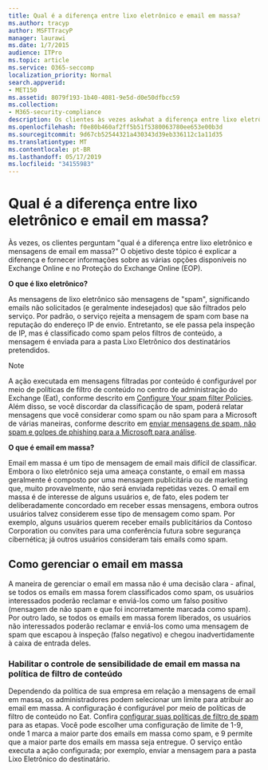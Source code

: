 ```yaml
---
title: Qual é a diferença entre lixo eletrônico e email em massa?
ms.author: tracyp
author: MSFTTracyP
manager: laurawi
ms.date: 1/7/2015
audience: ITPro
ms.topic: article
ms.service: O365-seccomp
localization_priority: Normal
search.appverid:
- MET150
ms.assetid: 8079f193-1b40-4081-9e5d-d0e50dfbcc59
ms.collection:
- M365-security-compliance
description: Os clientes às vezes askwhat a diferença entre lixo eletrônico e mensagens de email em massa? O objetivo deste tópico é explicar a diferença e fornecer informações sobre as diferentes opções disponíveis para o Exchange Online e o Exchange Online Protection (EOP).
ms.openlocfilehash: f0e80b460af2ff5b51f5380063780ee653e00b3d
ms.sourcegitcommit: 9d67cb52544321a430343d39eb336112c1a11d35
ms.translationtype: MT
ms.contentlocale: pt-BR
ms.lasthandoff: 05/17/2019
ms.locfileid: "34155983"
---
```

# <a name="whats-the-difference-between-junk-email-and-bulk-email"></a>Qual é a diferença entre lixo eletrônico e email em massa?

Às vezes, os clientes perguntam "qual é a diferença entre lixo eletrônico e mensagens de email em massa?" O objetivo deste tópico é explicar a diferença e fornecer informações sobre as várias opções disponíveis no Exchange Online e no Proteção do Exchange Online (EOP).
  
 **O que é lixo eletrônico?**
  
As mensagens de lixo eletrônico são mensagens de "spam", significando emails não solicitados (e geralmente indesejados) que são filtrados pelo serviço. Por padrão, o serviço rejeita a mensagem de spam com base na reputação do endereço IP de envio. Entretanto, se ele passa pela inspeção de IP, mas é classificado como spam pelos filtros de conteúdo, a mensagem é enviada para a pasta Lixo Eletrônico dos destinatários pretendidos. 
  
> [!NOTE]
> A ação executada em mensagens filtradas por conteúdo é configurável por meio de políticas de filtro de conteúdo no centro de administração do Exchange (Eat), conforme descrito em [Configure Your spam filter Policies](configure-your-spam-filter-policies.md). Além disso, se você discordar da classificação de spam, poderá relatar mensagens que você considerar como spam ou não spam para a Microsoft de várias maneiras, conforme descrito em [enviar mensagens de spam, não spam e golpes de phishing para a Microsoft para análise](submit-spam-non-spam-and-phishing-scam-messages-to-microsoft-for-analysis.md). 
  
 **O que é email em massa?**
  
Email em massa é um tipo de mensagem de email mais difícil de classificar. Embora o lixo eletrônico seja uma ameaça constante, o email em massa geralmente é composto por uma mensagem publicitária ou de marketing que, muito provavelmente, não será enviada repetidas vezes. O email em massa é de interesse de alguns usuários e, de fato, eles podem ter deliberadamente concordado em receber essas mensagens, embora outros usuários talvez considerem esse tipo de mensagem como spam. Por exemplo, alguns usuários querem receber emails publicitários da Contoso Corporation ou convites para uma conferência futura sobre segurança cibernética; já outros usuários consideram tais emails como spam.
  
## <a name="how-to-manage-bulk-email"></a>Como gerenciar o email em massa

A maneira de gerenciar o email em massa não é uma decisão clara - afinal, se todos os emails em massa forem classificados como spam, os usuários interessados poderão reclamar e enviá-los como um falso positivo (mensagem de não spam e que foi incorretamente marcada como spam). Por outro lado, se todos os emails em massa forem liberados, os usuários não interessados poderão reclamar e enviá-los como uma mensagem de spam que escapou à inspeção (falso negativo) e chegou inadvertidamente à caixa de entrada deles.
  
### <a name="enable-bulk-mail-sensitivity-control-in-the-content-filter-policy"></a>Habilitar o controle de sensibilidade de email em massa na política de filtro de conteúdo

Dependendo da política de sua empresa em relação a mensagens de email em massa, os administradores podem selecionar um limite para atribuir ao email em massa. A configuração é configurável por meio de políticas de filtro de conteúdo no Eat. Confira [configurar suas políticas de filtro de spam](configure-your-spam-filter-policies.md) para as etapas. Você pode escolher uma configuração de limite de 1-9, onde 1 marca a maior parte dos emails em massa como spam, e 9 permite que a maior parte dos emails em massa seja entregue. O serviço então executa a ação configurada; por exemplo, enviar a mensagem para a pasta Lixo Eletrônico do destinatário. 
  

